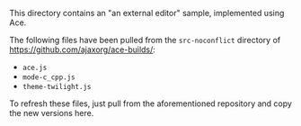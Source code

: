 This directory contains an "an external editor" sample, implemented using Ace.

The following files have been pulled from the `src-noconflict` directory of
https://github.com/ajaxorg/ace-builds/:

* `ace.js`
* `mode-c_cpp.js`
* `theme-twilight.js`

To refresh these files, just pull from the aforementioned repository and copy
the new versions here.
